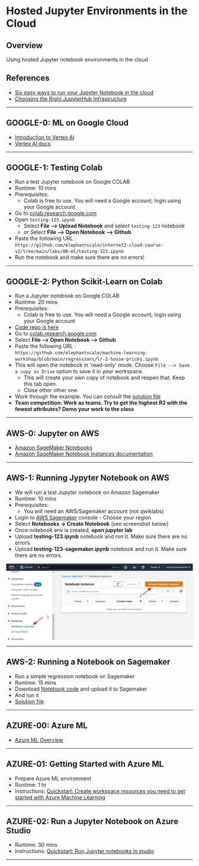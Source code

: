 # Hosted Jupyter Environments in the Cloud

## Overview

Using hosted Jupyter notebook environments in the cloud

## References

* [Six easy ways to run your Jupyter Notebook in the cloud](https://www.dataschool.io/cloud-services-for-jupyter-notebook/)
* [Choosing the Right JupyterHub Infrastructure](https://data.berkeley.edu/choosing-right-jupyterhub-infrastructure)

---

## GOOGLE-0: ML on Google Cloud

* [Introduction to Vertex AI](https://cloud.google.com/vertex-ai/docs/start/introduction-unified-platform)
* [Vertex AI docs](https://cloud.google.com/vertex-ai/docs)

---

## GOOGLE-1: Testing Colab

* Run a test Jupyter notebook on Google COLAB
* Runtime: 10 mins
* Prerequisites:
    * Colab is free to use.  You will need a Google account;  login using your Google account
* Go to [colab.research.google.com](https://colab.research.google.com/)
* Open `testing-123.ipynb`
    * Select **File --> Upload Notebook** and select `testing-123` notebook
    * or Select **File --> Open Notebook --> Github**
* Paste the following URL :  
`https://github.com/elephantscale/internet2-cloud-course-v2/tree/main/labs/08-ml/testing-123.ipynb`
* Run the notebook and make sure there are no errors!

---

## GOOGLE-2: Python Scikit-Learn on  Colab

* Run a Jupyter notebook on Google COLAB
* Runtime: 20 mins
* Prerequisites:
    * Colab is free to use.  You will need a Google account;  login using your Google account
* [Code repo is here](https://github.com/elephantscale/machine-learning-workshop)
* Go to [colab.research.google.com](https://colab.research.google.com/)
* Select **File --> Open Notebook --> Github**
* Paste the following URL :  
`https://github.com/elephantscale/machine-learning-workshop/blob/main/regressions/lr-2-house-prices.ipynb`
* This will open the notebook in 'read-only' mode.  Choose `File --> Save a copy in Drive` option to save it in your workspace.  
    - This will create your own copy of notebook and reopen that.  Keep this tab open.  
    - Close other other one.
* Work through the example.  You can consult the [solution file](https://github.com/elephantscale/machine-learning-workshop/blob/main/regressions/solutions/lr-2-house-prices.ipynb)
* **Team competition:  Work as teams.  Try to get the highest R2 with the fewest attributes?  Demo your work to the class**

---

## AWS-0: Jupyter on AWS

* [Amazon SageMaker Notebooks](https://aws.amazon.com/sagemaker/notebooks/)
* [Amazon SageMaker Notebook Instances documentation](https://docs.aws.amazon.com/sagemaker/latest/dg/nbi.html)

---

## AWS-1: Running Jypyter Notebook on AWS

* We will run a test Jupyter notebook on Amazon Sagemaker
* Runtime: 10 mins
* Prerequisites:
    * You will need an AWS/Sagemaker account (not qwiklabs)
* Login to [AWS Sagemaker](https://us-west-2.console.aws.amazon.com/sagemaker/home?region=us-west-2#/getting-started) console - Choose your region
* Select **Notebooks -> Create Notebook** (see screenshot below)
* Once notebook env is created, **open jupyter lab**
* Upload **testing-123.ipynb** notebook and run it.  Make sure there are no errors.
* Upload **testing-123-sagemaker.ipynb** notebook and run it.  Make sure there are no errors.

<img src="../images/sagemaker-notebook-1.png">

---

## AWS-2: Running a Notebook on Sagemaker

* Run a simple regression notebook on Sagemaker
* Runtime: 15 mins
* Download [Notebook code](https://github.com/elephantscale/machine-learning-workshop/blob/main/regressions/lr-2-house-prices.ipynb) and upload it to Sagemaker
* And run it
* [Solution file](https://github.com/elephantscale/machine-learning-workshop/blob/main/regressions/solutions/lr-2-house-prices.ipynb)

---

## AZURE-00: Azure ML

* [Azure ML Overview](https://azure.microsoft.com/en-us/products/machine-learning/)


---

## AZURE-01: Getting Started with Azure ML

* Prepare Azure ML environment
* Runtime: 1 hr
* Instructions: [Quickstart: Create workspace resources you need to get started with Azure Machine Learning](https://learn.microsoft.com/en-us/azure/machine-learning/quickstart-create-resources)

---

## AZURE-02: Run a Jupyter Notebook on Azure Studio

* Runtime: 30 mins
* Instructions: [Quickstart: Run Jupyter notebooks in studio](https://learn.microsoft.com/en-us/azure/machine-learning/quickstart-run-notebooks)

---

